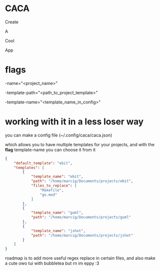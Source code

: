 # CACA

Create 

A 

Cool 

App

# flags

-name="<project_name>"

-template-path="<path_to_project_template>"

-template-name="<template_name_in_config>"

# working with it in a less loser way

you can make a config file (~/.config/caca/caca.json)

which allows you to have multiple templates for your projects, and with the **flag** template-name you can choose it from it


```json
{
	"default_template": "ebit",
	"templates": [
		{
			"template_name": "ebit",
			"path": "/home/marcig/Documents/projects/ebit",
			"files_to_replace": [
				"Makefile",
				"go.mod"
			]
		},
		{
			"template_name": "guml",
			"path": "/home/marcig/Documents/projects/guml"
		},
		{
			"template_name": "jshot",
			"path": "/home/marcig/Documents/projects/jshot"
		}
	]
}
```

roadmap is to add more useful regex replace in certain files, and also make a cute owo tui with bubbletea but rn im eppy :3
